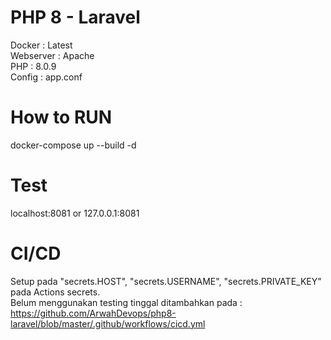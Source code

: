 # PHP 8 - Laravel
Docker : Latest \
Webserver : Apache \
PHP : 8.0.9 \
Config : app.conf
# How to RUN
docker-compose up --build -d
# Test
localhost:8081 or 127.0.0.1:8081
# CI/CD
Setup pada "secrets.HOST", "secrets.USERNAME", "secrets.PRIVATE_KEY" pada Actions secrets. \
Belum menggunakan testing tinggal ditambahkan pada :
https://github.com/ArwahDevops/php8-laravel/blob/master/.github/workflows/cicd.yml